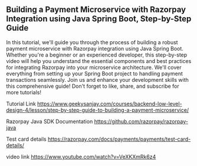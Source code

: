 ## Building a Payment Microservice with Razorpay Integration using Java Spring Boot, Step-by-Step Guide

In this tutorial, we'll guide you through the process of building a robust payment microservice with Razorpay integration using Java Spring Boot. Whether you're a beginner or an experienced developer, this step-by-step video will help you understand the essential components and best practices for integrating Razorpay into your microservice architecture. We'll cover everything from setting up your Spring Boot project to handling payment transactions seamlessly. Join us and enhance your development skills with this comprehensive guide!
Don't forget to like, share, and subscribe for more tutorials!

Tutorial Link
https://www.geekysanjay.com/courses/backend-low-level-design-4/lesson/step-by-step-guide-to-building-a-payment-microservice/

Razorpay Java SDK Documentation
https://github.com/razorpay/razorpay-java

Test card details
https://razorpay.com/docs/payments/payments/test-card-details/ 

video link
https://www.youtube.com/watch?v=VeXKXmRk6z4

